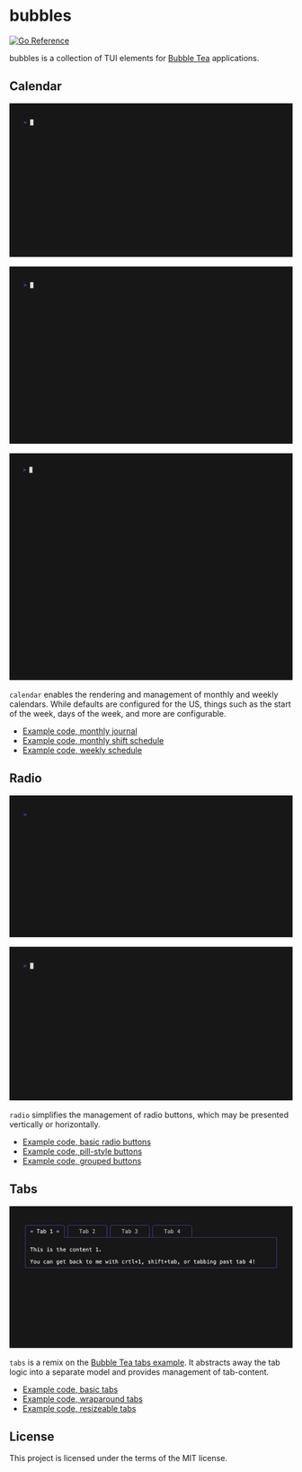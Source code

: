 # bubbles

[![Go Reference](https://pkg.go.dev/badge/github.com/shawalli/bubbles.svg)](https://pkg.go.dev/github.com/shawalli/bubbles)

bubbles is a collection of TUI elements for [Bubble Tea](https://github.com/charmbracelet/bubbletea) applications.

## Calendar

![Calendar monthly journal demo](assets/calendar-month-journal.gif)

![Calendar monthly shift schedule demo](assets/calendar-month-shift-schedule.gif)

![Calendar weekly schedule demo](assets/calendar-week-schedule.gif)

`calendar` enables the rendering and management of monthly and weekly calendars.
While defaults are configured for the US, things such as the start of the week, days of the week,
and more are configurable.

* [Example code, monthly journal](examples/calendar/month-journal/main.go)
* [Example code, monthly shift schedule](examples/calendar/month-shift-schedule/main.go)
* [Example code, weekly schedule](examples/calendar/week-schedule/main.go)

## Radio

![Simple radio button demo](assets/radio-simple.gif)

![Grouped radio button demo](assets/radio-grouped.gif)

`radio` simplifies the management of radio buttons, which may be presented vertically or horizontally.

* [Example code, basic radio buttons](examples/radio/simple/main.go)
* [Example code, pill-style buttons](examples/radio/pill/main.go)
* [Example code, grouped buttons](examples/radio/resizeable/main.go)

## Tabs

![Wraparound tab demo](assets/tabs-wraparound.gif)

`tabs` is a remix on the [Bubble Tea tabs example](https://github.com/charmbracelet/bubbletea/tree/main/examples/tabs).
It abstracts away the tab logic into a separate model and provides management of tab-content.

* [Example code, basic tabs](examples/tabs/simple/main.go)
* [Example code, wraparound tabs](examples/tabs/wraparound/main.go)
* [Example code, resizeable tabs](examples/tabs/resizeable/main.go)

## License

This project is licensed under the terms of the MIT license.
